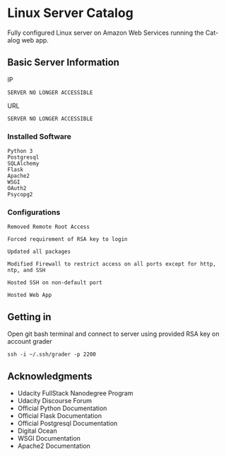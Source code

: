 # Linux Server Catalog

Fully configured Linux server on Amazon Web Services running the Cat-alog web app.

## Basic Server Information

IP
```
SERVER NO LONGER ACCESSIBLE
```

URL
```
SERVER NO LONGER ACCESSIBLE
```

### Installed Software

```
Python 3
Postgresql
SQLAlchemy
Flask
Apache2
WSGI
OAuth2
Psycopg2
```
### Configurations

```
Removed Remote Root Access
```
```
Forced requirement of RSA key to login
```
```
Updated all packages
```
```
Modified Firewall to restrict access on all ports except for http, ntp, and SSH
```
```
Hosted SSH on non-default port
```
```
Hosted Web App
```

## Getting in

Open git bash terminal and connect to server using provided RSA key on account grader

```
ssh -i ~/.ssh/grader -p 2200
```

## Acknowledgments

* Udacity FullStack Nanodegree Program
* Udacity Discourse Forum
* Official Python Documentation
* Official Flask Documentation
* Official Postgresql Documentation
* Digital Ocean
* WSGI Documentation
* Apache2 Documentation
